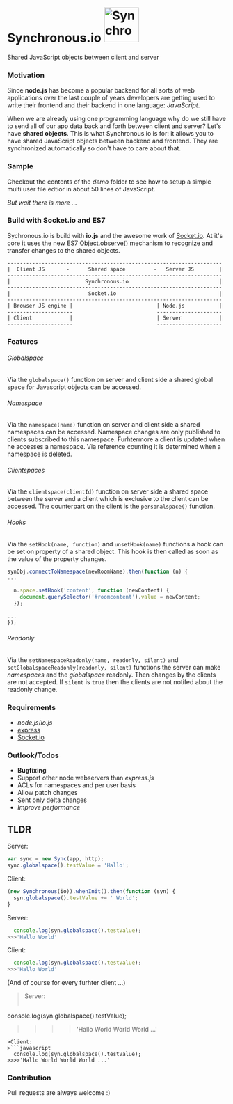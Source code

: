 # Synchronous.io <img src="https://raw.githubusercontent.com/koogle/Synchronous.io/master/demo/public/icon.png" width="80" alt="Synchronous Logo">
Shared JavaScript objects between client and server


### Motivation
Since **node.js** has become a popular backend for all sorts of web applications over the last couple of years developers are getting used to write their frontend and their backend in one language: _JavaScript_.

When we are already using one programming language why do we still have to send all of our app data back and forth between client and server? Let's have **shared objects**. This is what Synchronous.io is for: it allows you to have shared JavaScript objects between backend and frontend. They are synchronized automatically so don't have to care about that.

### Sample

Checkout the contents of the _demo_ folder to see how to setup a simple multi user file edtior in about 50 lines of JavaScript.

_But wait there is more ..._

### Build with Socket.io and ES7

Sychronous.io is build with **io.js** and the awesome work of [Socket.io](http://socket.io/). At it's core it uses the new ES7 [Object.observe()](https://developer.mozilla.org/en-US/docs/Web/JavaScript/Reference/Global_Objects/Object/observe) mechanism to recognize and transfer changes to the shared objects.

```
---------------------------------------------------------------------
|  Client JS       -      Shared space         -   Server JS        |
---------------------------------------------------------------------
|                        Synchronous.io                             |
---------------------------------------------------------------------
|                         Socket.io                                 |
---------------------------------------------------------------------
| Browser JS engine |                           | Node.js           |
---------------------                           ---------------------
| Client            |                           | Server            |
---------------------                           ---------------------

```

### Features

###### Globalspace
Via the `globalspace()` function on server and client side a shared global space for Javascript objects can be accessed.

###### Namespace
Via the `namespace(name)` function on server and client side a shared namespaces can be accessed. Namespace changes are only published to clients subscribed to this namespace. Furhtermore a client is updated when he accesses a namespace. Via reference counting it is determined when a namespace is deleted.

###### Clientspaces
Via the `clientspace(clientId)` function on server side a shared space between the server and a client which is exclusive to the client can be accessed. The counterpart on the client is the `personalspace()` function.

###### Hooks
Via the `setHook(name, function)` and `unsetHook(name)` functions a hook can be set on property of a shared object. This hook is then called as soon as the value of the property changes.
```javascript
synObj.connectToNamespace(newRoomName).then(function (n) {
...

  n.space.setHook('content', function (newContent) {
    document.querySelector('#roomcontent').value = newContent;
  });

...
});
```

###### Readonly
Via the `setNamespaceReadonly(name, readonly, silent)` and `setGlobalspaceReadonly(readonly, silent)` functions the server can make _namespaces_ and the _globalspace_ readonly. Then changes by the clients are not accepted. If `silent` is `true` then the clients are not notifed about the readonly change.


### Requirements

* _node.js_/_io.js_
* [express](https://github.com/strongloop/express)
* [Socket.io](http://socket.io/)

### Outlook/Todos

* **Bugfixing**
* Support other node webservers than _express.js_
* ACLs for namespaces and per user basis
* Allow patch changes
* Sent only delta changes
* _Improve performance_

## TLDR
Server:
```javascript
var sync = new Sync(app, http);
sync.globalspace().testValue = 'Hallo';
```

Client:
```javascript
(new Synchronous(io)).whenInit().then(function (syn) {
  syn.globalspace().testValue += ' World';
}
``` 

Server:
```javascript
  console.log(syn.globalspace().testValue);
>>>'Hallo World'
``` 
Client:
```javascript
  console.log(syn.globalspace().testValue);
>>>'Hallo World'
``` 
(And of course for every furhter client ...)
> Server:
> ```javascript
  console.log(syn.globalspace().testValue);
>>>>'Hallo World World World ...'
``` 
>Client:
>```javascript
  console.log(syn.globalspace().testValue);
>>>>'Hallo World World World ...'
```

### Contribution

Pull requests are always welcome :)
